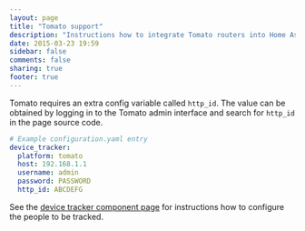 ```yaml
---
layout: page
title: "Tomato support"
description: "Instructions how to integrate Tomato routers into Home Assistant."
date: 2015-03-23 19:59
sidebar: false
comments: false
sharing: true
footer: true
---
```


Tomato requires an extra config variable called `http_id`. The value can be obtained by logging in to the Tomato admin interface and search for `http_id` in the page source code.

```yaml
# Example configuration.yaml entry
device_tracker:
  platform: tomato
  host: 192.168.1.1
  username: admin
  password: PASSWORD
  http_id: ABCDEFG
```

See the [device tracker component page](/components/device_tracker.html) for instructions how to configure the people to be tracked.
